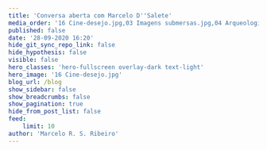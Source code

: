 ```yaml
---
title: 'Conversa aberta com Marcelo D''Salete'
media_order: '16 Cine-desejo.jpg,03 Imagens submersas.jpg,04 Arqueologia do sensível.jpg,06 Arqueologia do sensível.jpg,08 Pornografia política.jpg,12 Cine-desejo.JPG,16 Cine-desejo.jpg'
published: false
date: '28-09-2020 16:20'
hide_git_sync_repo_link: false
hide_hypothesis: false
visible: false
hero_classes: 'hero-fullscreen overlay-dark text-light'
hero_image: '16 Cine-desejo.jpg'
blog_url: /blog
show_sidebar: false
show_breadcrumbs: false
show_pagination: true
hide_from_post_list: false
feed:
    limit: 10
author: 'Marcelo R. S. Ribeiro'
---
```


